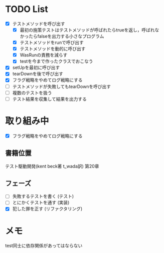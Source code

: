 # TODO List

- [x] テストメソッドを呼び出す
    - [x] 最初の施策テストはテストメソッドが呼ばれたらtrueを返し，呼ばれなかったらfalseを出力する小さなプログラム
    - [x] テストメソッドをrunで呼び出す
    - [x] テストメソッドを動的に呼び出す
    - [x] WasRunの責務を減らす
    - [x] testを今まで作ったクラスでおこなう
- [x] setUpを最初に呼び出す
- [x] tearDownを後で呼び出す
- [x] フラグ戦略をやめてログ戦略にする
- [ ] テストメソッドが失敗してもtearDownを呼び出す
- [ ] 複数のテストを扱う
- [ ] テスト結果を収集して結果を出力する

# 取り組み中

- [x] フラグ戦略をやめてログ戦略にする

## 書籍位置

テスト駆動開発(kent beck著 t_wada訳) 第20章

## フェーズ

- [ ] 失敗するテストを書く (テスト)
- [ ] とにかくテストを通す (実装)
- [x] 犯した罪を正す (リファクタリング)

# メモ

test同士に依存関係があってはならない
